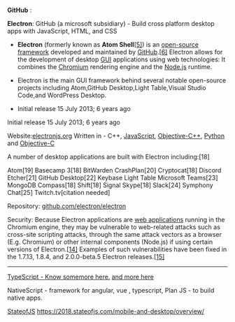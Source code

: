 **GitHub** : 

**Electron**: GitHub (a microsoft subsidiary) - Build cross platform desktop apps with JavaScript, HTML, and CSS

- **Electron** (formerly known as **Atom Shell**[[5\]](https://en.wikipedia.org/wiki/Electron_(software_framework)#cite_note-5)) is an [open-source](https://en.wikipedia.org/wiki/Open-source_software) [framework](https://en.wikipedia.org/wiki/Software_framework) developed and maintained by [GitHub](https://en.wikipedia.org/wiki/GitHub).[[6\]](https://en.wikipedia.org/wiki/Electron_(software_framework)#cite_note-6) Electron allows for the development of desktop [GUI](https://en.wikipedia.org/wiki/GUI) applications using web technologies: It combines the [Chromium](https://en.wikipedia.org/wiki/Chromium_(web_browser)) rendering engine and the [Node.js](https://en.wikipedia.org/wiki/Node.js) runtime.

- Electron is the main GUI framework behind several notable open-source projects including Atom,GitHub Desktop,Light Table,Visual Studio Code,and WordPress Desktop.

- Initial release	15 July 2013; 6 years ago

Initial release	15 July 2013; 6 years ago

Website:[electronjs.org](https://electronjs.org/)		Written in - C++, [JavaScript](https://en.wikipedia.org/wiki/JavaScript), [Objective-C++](https://en.wikipedia.org/wiki/Objective-C%2B%2B), [Python](https://en.wikipedia.org/wiki/Python_(programming_language)) and [Objective-C](https://en.wikipedia.org/wiki/Objective-C)	

A number of desktop applications are built with Electron including:[18]

Atom[19]	Basecamp 3[18]	BitWarden	CrashPlan[20]	Cryptocat[18]	Discord	Etcher[21]	GitHub Desktop[22]	Keybase	Light Table	Microsoft Teams[23]	MongoDB Compass[18]	Shift[18]	Signal	Skype[18]	Slack[24]	Symphony Chat[25]	Twitch.tv[citation needed]

Repository: [github.com/electron/electron](https://github.com/electron/electron)		

Security: Because Electron applications are [web applications](https://en.wikipedia.org/wiki/Web_application) running in the Chromium engine, they may be vulnerable to web-related attacks such as cross-site scripting attacks, through the same attack vectors as a browser (E.g. Chromium) or other internal components (Node.js) if using certain versions of Electron.[[14\]](https://en.wikipedia.org/wiki/Electron_(software_framework)#cite_note-cve-2018-1000136-14) Examples of such vulnerabilities have been fixed in the 1.7.13, 1.8.4, and 2.0.0-beta.5 Electron releases.[[15\]](https://en.wikipedia.org/wiki/Electron_(software_framework)#cite_note-Webview_Vulnerability_Fix-15)

***

[TypeScript - Know somemore here.](https://www.typescriptlang.org)		[and more here](https://channel9.msdn.com/Events/Build/2017/B8088/)		

NativeScript - framework for angular, vue , typescript, Plan JS - to build native apps.

[StateofJS](https://2018.stateofjs.com/) 	https://2018.stateofjs.com/mobile-and-desktop/overview/ 	